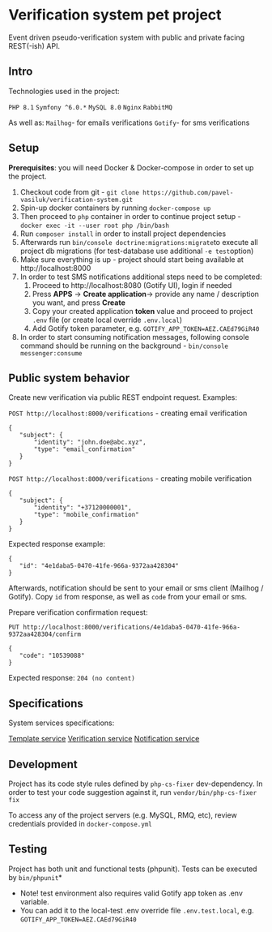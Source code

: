 # Verification system pet project

Event driven pseudo-verification system with public and private facing REST(-ish) API.

## Intro

Technologies used in the project:

`PHP 8.1`
`Symfony ^6.0.*`
`MySQL 8.0`
`Nginx`
`RabbitMQ`

As well as:
`Mailhog`- for emails verifications
`Gotify`- for sms verifications

## Setup

**Prerequisites**: you will need Docker & Docker-compose in order to set up the project.

1. Checkout code from git - `git clone https://github.com/pavel-vasiluk/verification-system.git`
2. Spin-up docker containers by running `docker-compose up`
3. Then proceed to `php` container in order to continue project setup - `docker exec -it --user root php /bin/bash`
4. Run `composer install` in order to install project dependencies
5. Afterwards run `bin/console doctrine:migrations:migrate`to execute all project db migrations (for test-database use additional `-e test`option)
6. Make sure everything is up - project should start being available at http://localhost:8000
7. In order to test SMS notifications additional steps need to be completed: 
   1. Proceed to http://localhost:8080 (Gotify UI), login if needed 
   2. Press **APPS** -> **Create application**-> provide any name / description you want, and press **Create**
   3. Copy your created application **token** value and proceed to project `.env` file (or create local override `.env.local`) 
   4. Add Gotify token parameter, e.g. `GOTIFY_APP_TOKEN=AEZ.CAEd79GiR40`
8. In order to start consuming notification messages, following console command should be running on the background - `bin/console messenger:consume`

## Public system behavior

Create new verification via public REST endpoint request. Examples:

`POST http://localhost:8000/verifications` - creating email verification

    {
	   "subject": {
           "identity": "john.doe@abc.xyz",
	       "type": "email_confirmation"
	   }
	}

`POST http://localhost:8000/verifications` - creating mobile verification

    {
	   "subject": {
           "identity": "+37120000001",
	       "type": "mobile_confirmation"
	   }
	}

Expected response example:

    {
	   "id": "4e1daba5-0470-41fe-966a-9372aa428304"
    }

Afterwards, notification should be sent to your email or sms client (Mailhog / Gotify).
Copy `id` from response, as well as `code` from your email or sms.

Prepare verification confirmation request:

`PUT http://localhost:8000/verifications/4e1daba5-0470-41fe-966a-9372aa428304/confirm`

    {
	   "code": "10539088"
	}
Expected response: `204 (no content)`

## Specifications

System services specifications:

[Template service](https://github.com/pavel-vasiluk/verification-system/blob/master/specs/template.md)
[Verification service](https://github.com/pavel-vasiluk/verification-system/blob/master/specs/verification.md)
[Notification service](https://github.com/pavel-vasiluk/verification-system/blob/master/specs/notification.md)

## Development
Project has its code style rules defined by `php-cs-fixer` dev-dependency.
In order to test your code suggestion against it, run `vendor/bin/php-cs-fixer fix`

To access any of the project servers (e.g. MySQL, RMQ, etc), review credentials provided in `docker-compose.yml` 

## Testing

Project has both unit and functional tests (phpunit).
Tests can be executed by `bin/phpunit`*

* Note! test environment also requires valid Gotify app token as .env variable.
* You can add it to the local-test .env override file `.env.test.local`, e.g. `GOTIFY_APP_TOKEN=AEZ.CAEd79GiR40`